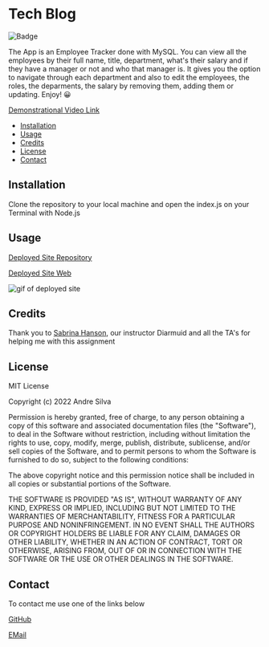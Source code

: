 # Tech Blog

![Badge](https://img.shields.io/badge/AndreGitHub-MIT-green.svg)

The App is an Employee Tracker done with MySQL. You can view all the employees by their full name, title, department, what's their salary and if they have a manager or not and who that manager is. It gives you the option to navigate through each department and also to edit the employees, the roles, the deparments, the salary by removing them, adding them or updating. Enjoy! 😀

[Demonstrational Video Link](https://drive.google.com/file/d/1QMLxR7foUAEvVGwY6-goPx-G2NKuVWsD/view)

- [Installation](#installation)
- [Usage](#usage)
- [Credits](#credits)
- [License](#license)
- [Contact](#contact)

## Installation

Clone the repository to your local machine and open the index.js on your Terminal with Node.js

## Usage

[Deployed Site Repository](https://github.com/andresilva8624/Employee-Tracker)

[Deployed Site Web](https://andresilva8624.github.io/Employee-Tracker/)

![gif of deployed site](/assets/images/website.gif)

## Credits

Thank you to [Sabrina Hanson](https://www.github.com/sabhanson), our instructor Diarmuid and all the TA's for helping me with this assignment

## License

MIT License

Copyright (c) 2022 Andre Silva

Permission is hereby granted, free of charge, to any person obtaining a copy
of this software and associated documentation files (the "Software"), to deal
in the Software without restriction, including without limitation the rights
to use, copy, modify, merge, publish, distribute, sublicense, and/or sell
copies of the Software, and to permit persons to whom the Software is
furnished to do so, subject to the following conditions:

The above copyright notice and this permission notice shall be included in all
copies or substantial portions of the Software.

THE SOFTWARE IS PROVIDED "AS IS", WITHOUT WARRANTY OF ANY KIND, EXPRESS OR
IMPLIED, INCLUDING BUT NOT LIMITED TO THE WARRANTIES OF MERCHANTABILITY,
FITNESS FOR A PARTICULAR PURPOSE AND NONINFRINGEMENT. IN NO EVENT SHALL THE
AUTHORS OR COPYRIGHT HOLDERS BE LIABLE FOR ANY CLAIM, DAMAGES OR OTHER
LIABILITY, WHETHER IN AN ACTION OF CONTRACT, TORT OR OTHERWISE, ARISING FROM,
OUT OF OR IN CONNECTION WITH THE SOFTWARE OR THE USE OR OTHER DEALINGS IN THE
SOFTWARE.

## Contact

To contact me use one of the links below

[GitHub](https://www.github.com/andresilva8624)

[EMail](mailto:andresilva8624@gmail.com)
